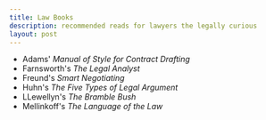 ```yaml
---
title: Law Books
description: recommended reads for lawyers the legally curious
layout: post
---
```


- Adams' _Manual of Style for Contract Drafting_
- Farnsworth's _The Legal Analyst_
- Freund's _Smart Negotiating_
- Huhn's _The Five Types of Legal Argument_
- LLewellyn's _The Bramble Bush_
- Mellinkoff's _The Language of the Law_
